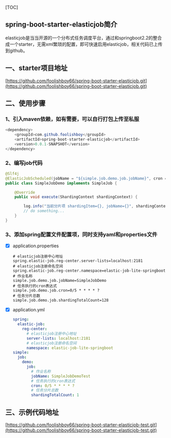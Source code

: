 [TOC]

## spring-boot-starter-elasticjob简介

elasticjob是当当开源的一个分布式任务调度平台，通过和springboot2.2的整合成一个starter，无需xml繁琐的配置，即可快速启用elasticjob，相关代码已上传到github。

## 一、starter项目地址

[https://github.com/foolishboy66/spring-boot-starter-elasticjob.git](https://github.com/foolishboy66/spring-boot-starter-elasticjob.git)



## 二、使用步骤

### 1、引入maven依赖，如有需要，可以自行打包上传至私服

```java
<dependency>
    <groupId>com.github.foolishboy</groupId>
    <artifactId>spring-boot-starter-elasticjob</artifactId>
    <version>0.0.1-SNAPSHOT</version>
</dependency>
```

### 2、编写job代码

```java
@Slf4j
@ElasticJobScheduled(jobName = "${simple.job.demo.job.jobName}", cron = "${simple.job.demo.job.cron}", shardingTotalCount = "${simple.job.demo.job.shardingTotalCount}")
public class SimpleJobDemo implements SimpleJob {

    @Override
    public void execute(ShardingContext shardingContext) {

        log.info("当前分片项 shardingItem={}, jobName={}", shardingContext.getShardingItem(), shardingContext.getJobName());
        // do something...
    }
}
```

### 3、添加spring配置文件配置项，同时支持yaml和properties文件

- [x] application.properties

  ```properties
  # elasticjob注册中心地址
  spring.elastic-job.reg-center.server-lists=localhost:2181
  # elasticjob注册命名空间
  spring.elastic-job.reg-center.namespace=elastic-job-lite-springboot
  # 作业名称
  simple.job.demo.job.jobName=SimpleJobDemo
  # 任务执行的cron表达式
  simple.job.demo.job.cron=0/5 * * * * ?
  # 任务分片总数
  simple.job.demo.job.shardingTotalCount=128
  ```

- [x] application.yml

  ```yaml
  spring:
    elastic-job:
      reg-center:
        # elasticjob注册中心地址
        server-lists: localhost:2181
        # elasticjob注册命名空间
        namespace: elastic-job-lite-springboot
  simple:
    job:
      demo:
        job:
          # 作业名称
          jobName: SimpleJobDemoTest
          # 任务执行的cron表达式
          cron: 0/5 * * * * ?
          # 任务分片总数
          shardingTotalCount: 1
  ```



## 三、示例代码地址

[https://github.com/foolishboy66/spring-boot-starter-elasticjob-test.git](https://github.com/foolishboy66/spring-boot-starter-elasticjob-test.git)



